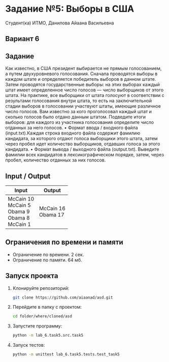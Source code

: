 # Задание №5: Выборы в США
Студент(ка) ИТМО, Данилова Айаана Васильевна

## Вариант 6

## Задание 
Как известно, в США президент выбирается не прямым голосованием, а путем
двухуровневого голосования. Сначала проводятся выборы в каждом штате и определяется победитель выборов в данном штате. Затем проводятся государственные
выборы: на этих выборах каждый штат имеет определенное число голосов — число выборщиков от этого штата. На практике, все выборщики от штата голосуют
в соответствии с результами голосования внутри штата, то есть на заключительной стадии выборов в голосовании участвуют штаты, имеющие различное число
голосов. Вам известно за кого проголосовал каждый штат и сколько голосов было отдано данным штатом. Подведите итоги выборов: для каждого из участника
голосования определите число отданных за него голосов.
• Формат ввода / входного файла (input.txt).Каждая строка входного файла
содержит фамилию кандидата, за которого отдают голоса выборщики этого
штата, затем через пробел идет количество выборщиков, отдавших голоса
за этого кандидата.
• Формат вывода / выходного файла (output.txt). Выведите фамилии всех
кандидатов в лексикографическом порядке, затем, через пробел, количество отданных за них голосов.

## Input / Output 

| Input                                                                | Output                   |
|----------------------------------------------------------------------|--------------------------|
| McCain 10 <br/> McCain 5 <br/> Obama 9 <br/>  Obama 8 <br/> McCain 1 | McCain 16 <br/> Obama 17 |

## Ограничения по времени и памяти

- Ограничение по времени. 2 сек.
- Ограничение по памяти. 64 мб.


## Запуск проекта
1. Клонируйте репозиторий:
   ```bash
   git clone https://github.com/aiaanad/asd.git
   ```
2. Перейдите в папку с проектом:
   ```bash
   cd folder/where/cloned/asd
   ```
3. Запустите программу:
   ```bash
   python -m lab_6.task5.src.task5
   ```

4. Запуск тестов:
   ```bash
   python -m unittest lab_6.task5.tests.test_task5
   ```



